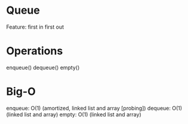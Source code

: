 Queue
===

Feature: first in first out

# Operations
enqueue()
dequeue()
empty()

# Big-O
enqueue: O(1) (amortized, linked list and array [probing])
dequeue: O(1) (linked list and array)
empty: O(1) (linked list and array)
